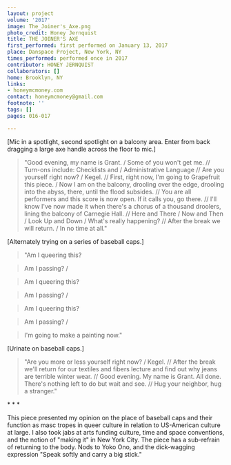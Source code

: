 ```yaml
---
layout: project
volume: '2017'
image: The_Joiner's_Axe.png
photo_credit: Honey Jernquist
title: THE JOINER'S AXE
first_performed: first performed on January 13, 2017
place: Danspace Project, New York, NY
times_performed: performed once in 2017
contributor: HONEY JERNQUIST
collaborators: []
home: Brooklyn, NY
links:
- honeymcmoney.com
contact: honeymcmoney@gmail.com
footnote: ''
tags: []
pages: 016-017

---
```


[Mic in a spotlight, second spotlight on a balcony area. Enter from back dragging a large axe handle across the floor to mic.]

> "Good evening, my name is Grant. / Some of you won't get me. // Turn-ons include: Checklists and / Administrative Language // Are you yourself right now? / Kegel. // First, right now, I'm going to Grapefruit this piece. / Now I am on the balcony, drooling over the edge, drooling into the abyss, there, until the flood subsides. // You are all performers and this score is now open. If it calls you, go there. // I'll know I've now made it when there's a chorus of a thousand droolers, lining the balcony of Carnegie Hall. // Here and There / Now and Then / Look Up and Down / What's really happening? // After the break we will return. / In no time at all."

[Alternately trying on a series of baseball caps.]

> "Am I queering this?

> Am I passing? /

> Am I queering this?

> Am I passing? /

> Am I queering this?

> Am I passing? /

> I'm going to make a painting now."

[Urinate on baseball caps.]

> "Are you more or less yourself right now? / Kegel. // After the break we'll return for our textiles and fibers lecture and find out why jeans are terrible winter wear. // Good evening. My name is Grant. All done. There's nothing left to do but wait and see. // Hug your neighbor, hug a stranger."

\* \* \*

This piece presented my opinion on the place of baseball caps and their function as masc tropes in queer culture in relation to US-American culture at large. I also took jabs at arts funding culture, time and space conventions, and the notion of "making it" in New York City. The piece has a sub-refrain of returning to the body. Nods to Yoko Ono, and the dick-wagging expression "Speak softly and carry a big stick."
